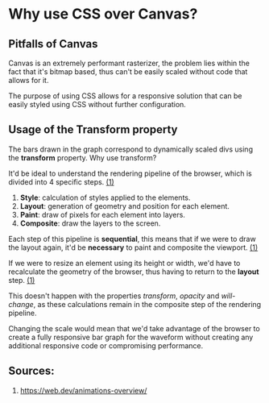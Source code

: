 # Why use CSS over Canvas?

## Pitfalls of Canvas

Canvas is an extremely performant rasterizer, the problem lies within the fact that it's bitmap based, thus can't be easily scaled without code that allows for it.

The purpose of using CSS allows for a responsive solution that can be easily styled using CSS without further configuration.

## Usage of the Transform property

The bars drawn in the graph correspond to dynamically scaled divs using the **transform** property. Why use transform?

It'd be ideal to understand the rendering pipeline of the browser, which is divided into 4 specific steps. [(1)](#sources)

1. **Style**: calculation of styles applied to the elements.
2. **Layout**: generation of geometry and position for each element.
3. **Paint**: draw of pixels for each element into layers.
4. **Composite**: draw the layers to the screen.

Each step of this pipeline is **sequential**, this means that if we were to draw the layout again, it'd be **necessary** to paint and composite the viewport. [(1)](#sources)

If we were to resize an element using its height or width, we'd have to recalculate the geometry of the browser, thus having to return to the **layout** step. [(1)](#sources)

This doesn't happen with the properties *transform*, *opacity* and *will-change*, as these calculations remain in the composite step of the rendering pipeline.

Changing the scale would mean that we'd take advantage of the browser to create a fully responsive bar graph for the waveform without creating any additional responsive code or compromising performance.

## Sources:

1. https://web.dev/animations-overview/